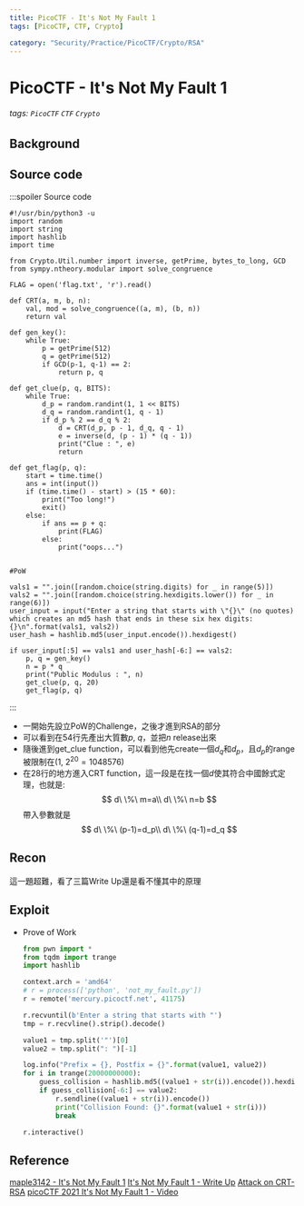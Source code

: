 ```yaml
---
title: PicoCTF - It's Not My Fault 1
tags: [PicoCTF, CTF, Crypto]

category: "Security/Practice/PicoCTF/Crypto/RSA"
---
```


# PicoCTF - It's Not My Fault 1
<!-- more -->
###### tags: `PicoCTF` `CTF` `Crypto`

## Background

## Source code
:::spoiler Source code
```python=
#!/usr/bin/python3 -u
import random
import string
import hashlib
import time

from Crypto.Util.number import inverse, getPrime, bytes_to_long, GCD
from sympy.ntheory.modular import solve_congruence

FLAG = open('flag.txt', 'r').read()

def CRT(a, m, b, n):
	val, mod = solve_congruence((a, m), (b, n))
	return val

def gen_key():
	while True:
		p = getPrime(512)
		q = getPrime(512)
		if GCD(p-1, q-1) == 2:
			return p, q

def get_clue(p, q, BITS):
	while True:
		d_p = random.randint(1, 1 << BITS)
		d_q = random.randint(1, q - 1)
		if d_p % 2 == d_q % 2:
			d = CRT(d_p, p - 1, d_q, q - 1)
			e = inverse(d, (p - 1) * (q - 1))
			print("Clue : ", e)
			return

def get_flag(p, q):
	start = time.time()
	ans = int(input())
	if (time.time() - start) > (15 * 60):
		print("Too long!")
		exit()
	else:
		if ans == p + q:
			print(FLAG)
		else:
			print("oops...")


#PoW

vals1 = "".join([random.choice(string.digits) for _ in range(5)])
vals2 = "".join([random.choice(string.hexdigits.lower()) for _ in range(6)])
user_input = input("Enter a string that starts with \"{}\" (no quotes) which creates an md5 hash that ends in these six hex digits: {}\n".format(vals1, vals2))
user_hash = hashlib.md5(user_input.encode()).hexdigest()

if user_input[:5] == vals1 and user_hash[-6:] == vals2:
	p, q = gen_key()
	n = p * q
	print("Public Modulus : ", n)
	get_clue(p, q, 20)
	get_flag(p, q)

```
:::

* 一開始先設立PoW的Challenge，之後才進到RSA的部分
* 可以看到在54行先產出大質數$p$, $q$，並把$n$ release出來
* 隨後進到get_clue function，可以看到他先create一個$d_q$和$d_p$，且$d_p$的range被限制在$(1,\ 2^{20}=1048576)$
* 在28行的地方進入CRT function，這一段是在找一個$d$使其符合中國餘式定理，也就是:
$$
d\ \%\ m=a\\
d\ \%\ n=b
$$
帶入參數就是
$$
d\ \%\ (p-1)=d_p\\
d\ \%\ (q-1)=d_q
$$

## Recon
這一題超難，看了三篇Write Up還是看不懂其中的原理

## Exploit
* Prove of Work
    ```python
    from pwn import *
    from tqdm import trange
    import hashlib

    context.arch = 'amd64'
    # r = process(['python', 'not_my_fault.py'])
    r = remote('mercury.picoctf.net', 41175)

    r.recvuntil(b'Enter a string that starts with "')
    tmp = r.recvline().strip().decode()

    value1 = tmp.split('"')[0]
    value2 = tmp.split(": ")[-1]

    log.info("Prefix = {}, Postfix = {}".format(value1, value2))
    for i in trange(20000000000):
        guess_collision = hashlib.md5((value1 + str(i)).encode()).hexdigest()
        if guess_collision[-6:] == value2:
            r.sendline((value1 + str(i)).encode())
            print("Collision Found: {}".format(value1 + str(i)))
            break

    r.interactive()
    ```

## Reference
[maple3142 - It's Not My Fault 1](https://blog.maple3142.net/2021/03/30/picoctf-2021-writeups/#its-not-my-fault-1)
[It's Not My Fault 1 - Write Up](https://github.com/HHousen/PicoCTF-2021/blob/master/Cryptography/It%27s%20Not%20My%20Fault%201/README.md)
[Attack on CRT-RSA](https://mathoverflow.net/questions/120160/attack-on-crt-rsa/120166?newreg=b5992ec3ffa640ab8587fd12f88332d1)
[picoCTF 2021 It's Not My Fault 1 - Video](https://youtu.be/i7KtIHyHCgE)